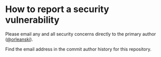 <!--- See: https://help.github.com/en/articles/adding-a-security-policy-to-your-repository --->

# How to report a security vulnerability

Please email any and all security concerns directly to the primary author
([@orleanski](https://github.com/orleanski)).

Find the email address in the commit author history for this repository.
